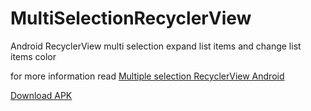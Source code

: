 # MultiSelectionRecyclerView
Android RecyclerView multi selection expand list items and change list items color

for more information read [Multiple selection RecyclerView Android](https://learnpainless.com/android/recyclerview/multiple-selection-recyclerview-android)

[Download APK](https://github.com/learnpainless/MultiSelectionRecyclerView/raw/master/demo/app-debug.apk)
